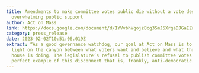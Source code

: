 ```yaml
---
title: Amendments to make committee votes public die without a vote despite
  overwhelming public support
author: Act on Mass
link: https://docs.google.com/document/d/1YVvbhVgojzBcg3SmJ5XrgaDJGaEZrQfTtqL6vDGP_rY/edit
category: press_release
date: 2023-02-02T10:51:06.019Z
extract: “As a good governance watchdog, our goal at Act on Mass is to shine a
  light on the canyon between what voters want and believe and what their state
  house is doing. The legislature’s refusal to publish committee votes is a
  perfect example of this disconnect that is, frankly, anti-democratic.”
---
```

